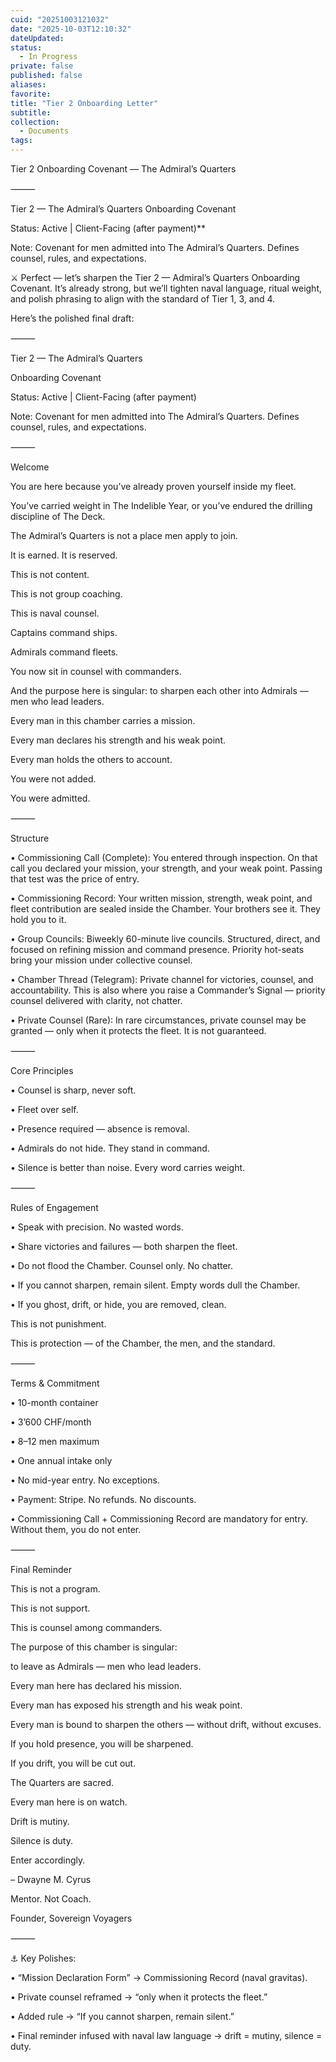 ```yaml
---
cuid: "20251003121032"
date: "2025-10-03T12:10:32"
dateUpdated: 
status:
  - In Progress
private: false
published: false
aliases: 
favorite: 
title: "Tier 2 Onboarding Letter"
subtitle: 
collection:
  - Documents
tags:
---
```


Tier 2 Onboarding Covenant — The Admiral’s Quarters

  

⸻

  

Tier 2 — The Admiral’s Quarters Onboarding Covenant

  

Status: Active | Client-Facing (after payment)**

Note: Covenant for men admitted into The Admiral’s Quarters. Defines counsel, rules, and expectations.

  

⚔️ Perfect — let’s sharpen the Tier 2 — Admiral’s Quarters Onboarding Covenant. It’s already strong, but we’ll tighten naval language, ritual weight, and polish phrasing to align with the standard of Tier 1, 3, and 4.

  

Here’s the polished final draft:

  

⸻

  

Tier 2 — The Admiral’s Quarters

  

Onboarding Covenant

Status: Active | Client-Facing (after payment)

Note: Covenant for men admitted into The Admiral’s Quarters. Defines counsel, rules, and expectations.

  

⸻

  

Welcome

  

You are here because you’ve already proven yourself inside my fleet.

  

You’ve carried weight in The Indelible Year, or you’ve endured the drilling discipline of The Deck.

  

The Admiral’s Quarters is not a place men apply to join.

It is earned. It is reserved.

  

This is not content.

This is not group coaching.

This is naval counsel.

  

Captains command ships.

Admirals command fleets.

  

You now sit in counsel with commanders.

And the purpose here is singular: to sharpen each other into Admirals — men who lead leaders.

  

Every man in this chamber carries a mission.

Every man declares his strength and his weak point.

Every man holds the others to account.

  

You were not added.

You were admitted.

  

⸻

  

Structure

• Commissioning Call (Complete): You entered through inspection. On that call you declared your mission, your strength, and your weak point. Passing that test was the price of entry.

• Commissioning Record: Your written mission, strength, weak point, and fleet contribution are sealed inside the Chamber. Your brothers see it. They hold you to it.

• Group Councils: Biweekly 60-minute live councils. Structured, direct, and focused on refining mission and command presence. Priority hot-seats bring your mission under collective counsel.

• Chamber Thread (Telegram): Private channel for victories, counsel, and accountability. This is also where you raise a Commander’s Signal — priority counsel delivered with clarity, not chatter.

• Private Counsel (Rare): In rare circumstances, private counsel may be granted — only when it protects the fleet. It is not guaranteed.

  

⸻

  

Core Principles

• Counsel is sharp, never soft.

• Fleet over self.

• Presence required — absence is removal.

• Admirals do not hide. They stand in command.

• Silence is better than noise. Every word carries weight.

  

⸻

  

Rules of Engagement

• Speak with precision. No wasted words.

• Share victories and failures — both sharpen the fleet.

• Do not flood the Chamber. Counsel only. No chatter.

• If you cannot sharpen, remain silent. Empty words dull the Chamber.

• If you ghost, drift, or hide, you are removed, clean.

  

This is not punishment.

This is protection — of the Chamber, the men, and the standard.

  

⸻

  

Terms & Commitment

• 10-month container

• 3’600 CHF/month

• 8–12 men maximum

• One annual intake only

• No mid-year entry. No exceptions.

• Payment: Stripe. No refunds. No discounts.

• Commissioning Call + Commissioning Record are mandatory for entry. Without them, you do not enter.

  

⸻

  

Final Reminder

  

This is not a program.

This is not support.

  

This is counsel among commanders.

  

The purpose of this chamber is singular:

to leave as Admirals — men who lead leaders.

  

Every man here has declared his mission.

Every man has exposed his strength and his weak point.

Every man is bound to sharpen the others — without drift, without excuses.

  

If you hold presence, you will be sharpened.

If you drift, you will be cut out.

  

The Quarters are sacred.

Every man here is on watch.

Drift is mutiny.

Silence is duty.

  

Enter accordingly.

  

– Dwayne M. Cyrus

Mentor. Not Coach.

Founder, Sovereign Voyagers

  

⸻

  

⚓ Key Polishes:

• “Mission Declaration Form” → Commissioning Record (naval gravitas).

• Private counsel reframed → “only when it protects the fleet.”

• Added rule → “If you cannot sharpen, remain silent.”

• Final reminder infused with naval law language → drift = mutiny, silence = duty.